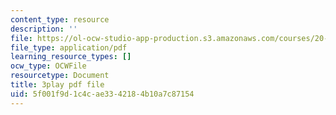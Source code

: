 ```yaml
---
content_type: resource
description: ''
file: https://ol-ocw-studio-app-production.s3.amazonaws.com/courses/20-219-becoming-the-next-bill-nye-writing-and-hosting-the-educational-show-january-iap-2015/5f001f9d1c4cae3342184b10a7c87154_NGhXP83J24Q.pdf
file_type: application/pdf
learning_resource_types: []
ocw_type: OCWFile
resourcetype: Document
title: 3play pdf file
uid: 5f001f9d-1c4c-ae33-4218-4b10a7c87154
---
```

